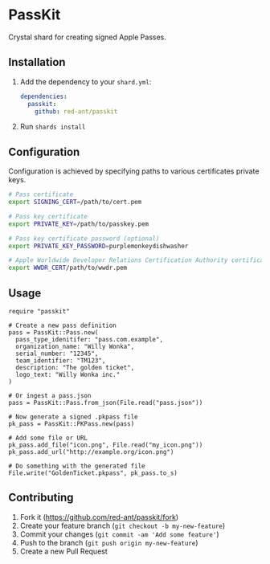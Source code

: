 # PassKit

Crystal shard for creating signed Apple Passes.

## Installation

1. Add the dependency to your `shard.yml`:

   ```yaml
   dependencies:
     passkit:
       github: red-ant/passkit
   ```

2. Run `shards install`

## Configuration

Configuration is achieved by specifying paths to various certificates private keys.

```bash
# Pass certificate
export SIGNING_CERT=/path/to/cert.pem

# Pass key certificate
export PRIVATE_KEY=/path/to/passkey.pem

# Pass key certificate password (optional)
export PRIVATE_KEY_PASSWORD=purplemonkeydishwasher

# Apple Worldwide Developer Relations Certification Authority certificate
export WWDR_CERT/path/to/wwdr.pem
```

## Usage

```crystal
require "passkit"

# Create a new pass definition
pass = PassKit::Pass.new(
  pass_type_idenitifer: "pass.com.example",
  organization_name: "Willy Wonka",
  serial_number: "12345",
  team_identifier: "TM123",
  description: "The golden ticket",
  logo_text: "Willy Wonka inc."
)

# Or ingest a pass.json
pass = PassKit::Pass.from_json(File.read("pass.json"))

# Now generate a signed .pkpass file
pk_pass = PassKit::PKPass.new(pass)

# Add some file or URL
pk_pass.add_file("icon.png", File.read("my_icon.png"))
pk_pass.add_url("http://example.org/icon.png")

# Do something with the generated file
File.write("GoldenTicket.pkpass", pk_pass.to_s)
```

## Contributing

1. Fork it (<https://github.com/red-ant/passkit/fork>)
2. Create your feature branch (`git checkout -b my-new-feature`)
3. Commit your changes (`git commit -am 'Add some feature'`)
4. Push to the branch (`git push origin my-new-feature`)
5. Create a new Pull Request

